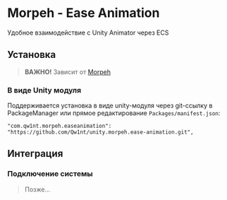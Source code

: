 # Morpeh - Ease Animation
Удобное взаимодействие с Unity Animator через ECS

## Установка

> **ВАЖНО!** Зависит от [Morpeh](https://github.com/scellecs/morpeh)

### В виде Unity модуля

Поддерживается установка в виде unity-модуля через git-ссылку в PackageManager или прямое редактирование `Packages/manifest.json`:
```
"com.qw1nt.morpeh.easeanimation": "https://github.com/Qw1nt/unity.morpeh.ease-animation.git",
```

## Интеграция

### Подключение системы

> Позже...
